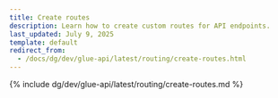 ```yaml
---
title: Create routes
description: Learn how to create custom routes for API endpoints.
last_updated: July 9, 2025
template: default
redirect_from:
  - /docs/dg/dev/glue-api/latest/routing/create-routes.html
---
```


{% include dg/dev/glue-api/latest/routing/create-routes.md %}
